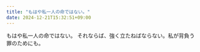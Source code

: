 ```yaml
---
title: "もはや私一人の命ではない。"
date: 2024-12-21T15:32:51+09:00
---
```

もはや私一人の命ではない。
それならば、強く立たねばならない。私が背負う罪のためにも。
